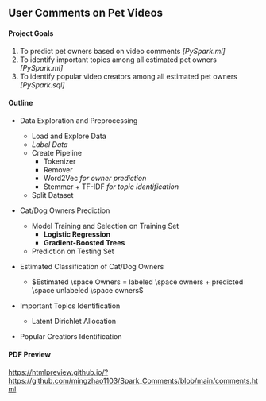 ## User Comments on Pet Videos

#### Project Goals 

1. To predict pet owners based on video comments *[PySpark.ml]*
3. To identify important topics among all estimated pet owners *[PySpark.ml]*
4. To identify popular video creators among all estimated pet owners *[PySpark.sql]*

#### Outline

- Data Exploration and Preprocessing 
  - Load and Explore Data
  - *Label Data*
  - Create Pipeline
    - Tokenizer
    - Remover
    - Word2Vec  *for owner prediction*
    - Stemmer + TF-IDF  *for topic identification*
  - Split Dataset

- Cat/Dog Owners Prediction 
  - Model Training and Selection on Training Set 
    - **Logistic Regression**
    - **Gradient-Boosted Trees**
  - Prediction on Testing Set

- Estimated Classification of Cat/Dog Owners
  - $Estimated \space Owners = labeled \space owners + predicted \space unlabeled \space owners$

- Important Topics Identification
  - Latent Dirichlet Allocation
  
- Popular Creatiors Identification


#### PDF Preview

https://htmlpreview.github.io/?https://github.com/mingzhao1103/Spark_Comments/blob/main/comments.html
